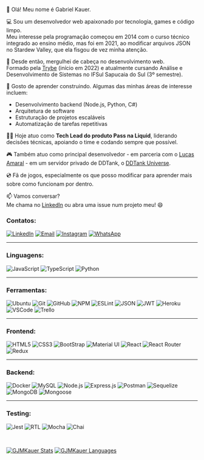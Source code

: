 👋 Olá! Meu nome é Gabriel Kauer.

💻 Sou um desenvolvedor web apaixonado por tecnologia, games e código limpo.  
Meu interesse pela programação começou em 2014 com o curso técnico integrado ao ensino médio, mas foi em 2021, ao modificar arquivos JSON no Stardew Valley, que ela fisgou de vez minha atenção.

🚀 Desde então, mergulhei de cabeça no desenvolvimento web.  
Formado pela [Trybe](https://www.betrybe.com/) (início em 2022) e atualmente cursando Análise e Desenvolvimento de Sistemas no IFSul Sapucaia do Sul (3º semestre).

🧠 Gosto de aprender construindo. Algumas das minhas áreas de interesse incluem:
- Desenvolvimento backend (Node.js, Python, C#)
- Arquitetura de software
- Estruturação de projetos escaláveis
- Automatização de tarefas repetitivas

👨‍💼 Hoje atuo como **Tech Lead do produto Pass na Liquid**, liderando decisões técnicas, apoiando o time e codando sempre que possível.

🎮 Também atuo como principal desenvolvedor - em parceria com o [Lucas Amaral](https://github.com/lucasamaraldev) - em um servidor privado de DDTank, o [DDTank Universe](https://ddtankuniverse.com.br/).

💿 Fã de jogos, especialmente os que posso modificar para aprender mais sobre como funcionam por dentro.

📫 Vamos conversar?  
Me chama no [LinkedIn](https://www.linkedin.com/in/gjmkauer/) ou abra uma issue num projeto meu! 😄

### Contatos:

[![LinkedIn](https://img.shields.io/badge/LinkedIn-0077B5?style=for-the-badge&logo=linkedin&logoColor=white)](https://www.linkedin.com/in/gjmkauer/)
[![Email](https://img.shields.io/badge/Gmail-D14836?style=for-the-badge&logo=gmail&logoColor=white)](mailto:gjmkauer@hotmail.com)
[![Instagram](https://img.shields.io/badge/Instagram-E4405F?style=for-the-badge&logo=instagram&logoColor=white)](http://www.instagram.com/gjmkauer/)
[![WhatsApp](https://img.shields.io/badge/WhatsApp-25D366?style=for-the-badge&logo=whatsapp&logoColor=white)](http://wa.me/5551986873003)

---

### Linguagens:

![JavaScript](https://img.shields.io/badge/JavaScript-323330?style=for-the-badge&logo=javascript&logoColor=F7DF1E)
![TypeScript](https://img.shields.io/badge/TypeScript-007ACC?style=for-the-badge&logo=typescript&logoColor=white)
![Python](https://img.shields.io/badge/python-3670A0?style=for-the-badge&logo=python&logoColor=ffdd54)

---

### Ferramentas:

![Ubuntu](https://img.shields.io/badge/Ubuntu-E95420?style=for-the-badge&logo=ubuntu&logoColor=white)
![Git](https://img.shields.io/badge/git-%23F05033.svg?style=for-the-badge&logo=git&logoColor=white)
![GitHub](https://img.shields.io/badge/github-%23121011.svg?style=for-the-badge&logo=github&logoColor=white)
![NPM](https://img.shields.io/badge/NPM-%23000000.svg?style=for-the-badge&logo=npm&logoColor=white)
![ESLint](https://img.shields.io/badge/eslint-3A33D1?style=for-the-badge&logo=eslint&logoColor=white)
![JSON](https://img.shields.io/badge/json-5E5C5C?style=for-the-badge&logo=json&logoColor=white)
![JWT](https://img.shields.io/badge/JWT-000000?style=for-the-badge&logo=JSON%20web%20tokens&logoColor=white)
![Heroku](https://img.shields.io/badge/heroku-%23430098.svg?style=for-the-badge&logo=heroku&logoColor=white)
![VSCode](https://img.shields.io/badge/VSCode-0078D4?style=for-the-badge&logo=visual%20studio%20code&logoColor=white)
![Trello](https://img.shields.io/badge/Trello-0052CC?style=for-the-badge&logo=trello&logoColor=white)

---

### Frontend:

![HTML5](https://img.shields.io/badge/HTML5-E34F26?style=for-the-badge&logo=html5&logoColor=white)
![CSS3](https://img.shields.io/badge/CSS3-1572B6?style=for-the-badge&logo=css3&logoColor=white)
![BootStrap](https://img.shields.io/badge/bootstrap-%23563D7C.svg?style=for-the-badge&logo=bootstrap&logoColor=white)
![Material UI](https://img.shields.io/badge/MUI-%230081CB.svg?style=for-the-badge&logo=mui&logoColor=white)
![React](https://img.shields.io/badge/React-20232A?style=for-the-badge&logo=react&logoColor=61DAFB)
![React Router](https://img.shields.io/badge/React_Router-CA4245?style=for-the-badge&logo=react-router&logoColor=white)
![Redux](https://img.shields.io/badge/Redux-593D88?style=for-the-badge&logo=redux&logoColor=white)

---

### Backend:

![Docker](https://img.shields.io/badge/Docker-2CA5E0?style=for-the-badge&logo=docker&logoColor=white)
![MySQL](https://img.shields.io/badge/MySQL-005C84?style=for-the-badge&logo=mysql&logoColor=white)
![Node.js](https://img.shields.io/badge/Node.js-339933?style=for-the-badge&logo=nodedotjs&logoColor=white)
![Express.js](https://img.shields.io/badge/Express.js-000000?style=for-the-badge&logo=express&logoColor=white)
![Postman](https://img.shields.io/badge/Postman-FF6C37?style=for-the-badge&logo=Postman&logoColor=white)
![Sequelize](https://img.shields.io/badge/Sequelize-52B0E7?style=for-the-badge&logo=Sequelize&logoColor=white)
![MongoDB](https://img.shields.io/badge/MongoDB-4EA94B?style=for-the-badge&logo=mongodb&logoColor=white)
![Mongoose](https://user-images.githubusercontent.com/98183352/197245910-96b870c8-ef6a-4879-bfe2-4b4afb392fe0.png)

---

### Testing:

![Jest](https://img.shields.io/badge/Jest-C21325?style=for-the-badge&logo=jest&logoColor=white)
![RTL](https://img.shields.io/badge/-TestingLibrary-%23E33332?style=for-the-badge&logo=testing-library&logoColor=white)
![Mocha](https://img.shields.io/badge/Mocha-8D6748?style=for-the-badge&logo=Mocha&logoColor=white)
![Chai](https://img.shields.io/badge/chai-A30701?style=for-the-badge&logo=chai&logoColor=white)

<p>⠀</p>

[![GJMKauer Stats](https://github-readme-stats.vercel.app/api?username=gjmkauer&show_icons=true&theme=merko&border_radius=25&locale=pt-br)](https://github.com/GJMKauer)
[![GJMKauer Languages](https://github-readme-stats.vercel.app/api/top-langs/?username=gjmkauer&langs_count=10&layout=compact&theme=merko&border_radius=25&locale=pt-br)](https://github.com/GJMKauer)
